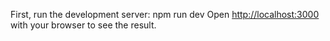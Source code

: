 First, run the development server: npm run dev
Open [http://localhost:3000](http://localhost:3000) with your browser to see the result.


